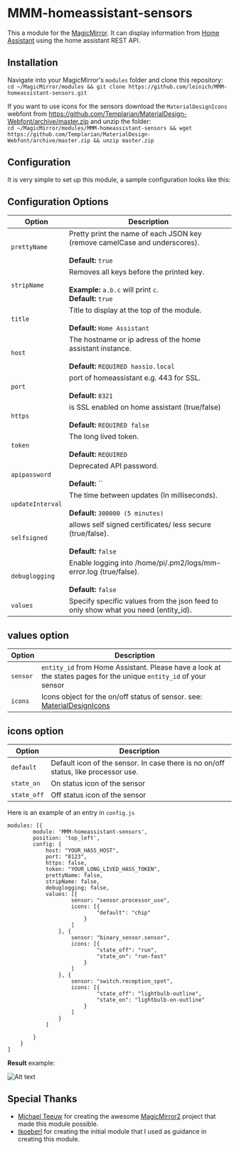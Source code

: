 # MMM-homeassistant-sensors
This a module for the [MagicMirror](https://github.com/MichMich/MagicMirror/tree/develop). 
It can display information from [Home Assistant](https://home-assistant.io/) using the home assistant REST API.

## Installation
Navigate into your MagicMirror's `modules` folder and clone this repository:  
`cd ~/MagicMirror/modules && git clone https://github.com/leinich/MMM-homeassistant-sensors.git`

If you want to use icons for the sensors download the `MaterialDesignIcons` webfont from https://github.com/Templarian/MaterialDesign-Webfont/archive/master.zip and unzip the folder:  
`cd ~/MagicMirror/modules/MMM-homeassistant-sensors && wget https://github.com/Templarian/MaterialDesign-Webfont/archive/master.zip && unzip master.zip`

## Configuration
It is very simple to set up this module, a sample configuration looks like this:

## Configuration Options

| Option               | Description |
| -------------------- | ----------- |
| `prettyName`         | Pretty print the name of each JSON key (remove camelCase and underscores). <br><br> **Default:** `true` |
| `stripName`          | Removes all keys before the printed key. <br><br>**Example:** `a.b.c` will print `c`.<br> **Default:** `true` |
| `title`              | Title to display at the top of the module. <br><br> **Default:** `Home Assistant` |
| `host`               | The hostname or ip adress of the home assistant instance. <br><br> **Default:** `REQUIRED hassio.local` |
| `port`               | port of homeassistant e.g. 443 for SSL. <br><br> **Default:** `8321` |
| `https`              | is SSL enabled on home assistant (true/false) <br><br> **Default:** `REQUIRED false` |
| `token`              | The long lived token. <br><br> **Default:** `REQUIRED` |
| `apipassword`        | Deprecated API password. <br><br> **Default:** `` |
| `updateInterval`     | The time between updates (In milliseconds). <br><br> **Default:** `300000 (5 minutes)` |
| `selfsigned`         | allows self signed certificates/ less secure (true/false). <br><br> **Default:** `false` |
| `debuglogging`       | Enable logging into /home/pi/.pm2/logs/mm-error.log (true/false). <br><br> **Default:** `false` |
| `values`             | Specify specific values from the json feed to only show what you need (entity_id). |

## values option
| Option               | Description |
| -------------------- | ----------- |
| `sensor`             | `entity_id` from Home Assistant. Please have a look at the states pages for the unique `entity_id` of your sensor |
| `icons`              | Icons object for the on/off status of sensor. see: [MaterialDesignIcons](https://materialdesignicons.com/) |

## icons option
| Option               | Description |
| -------------------- | ----------- |
| `default`            | Default icon of the sensor. In case there is no on/off status, like processor use. |
| `state_on`           | On status icon of the sensor |
| `state_off`          | Off status icon of the sensor |

Here is an example of an entry in `config.js`
```
modules: [{
		module: 'MMM-homeassistant-sensors',
		position: 'top_left',
		config: {
			host: "YOUR_HASS_HOST",
			port: "8123",
			https: false,
			token: "YOUR_LONG_LIVED_HASS_TOKEN",
			prettyName: false,
			stripName: false,
			debuglogging; false,
			values: [{
					sensor: "sensor.processor_use",
					icons: [{
							"default": "chip"
						}
					]
				}, {
					sensor: "binary_sensor.sensor",
					icons: [{
							"state_off": "run",
							"state_on": "run-fast"
						}
					]
				}, {
					sensor: "switch.reception_spot",
					icons: [{
							"state_off": "lightbulb-outline",
							"state_on": "lightbulb-on-outline"
						}
					]
				}
			]

		}
	}
]
```
**Result** example:

![Alt text](https://image.ibb.co/b8edjx/dynamic_icons.png "dynamic icons example")

## Special Thanks
- [Michael Teeuw](https://github.com/MichMich) for creating the awesome [MagicMirror2](https://github.com/MichMich/MagicMirror/tree/develop) project that made this module possible.
- [tkoeberl](https://github.com/tkoeberl) for creating the initial module that I used as guidance in creating this module.
